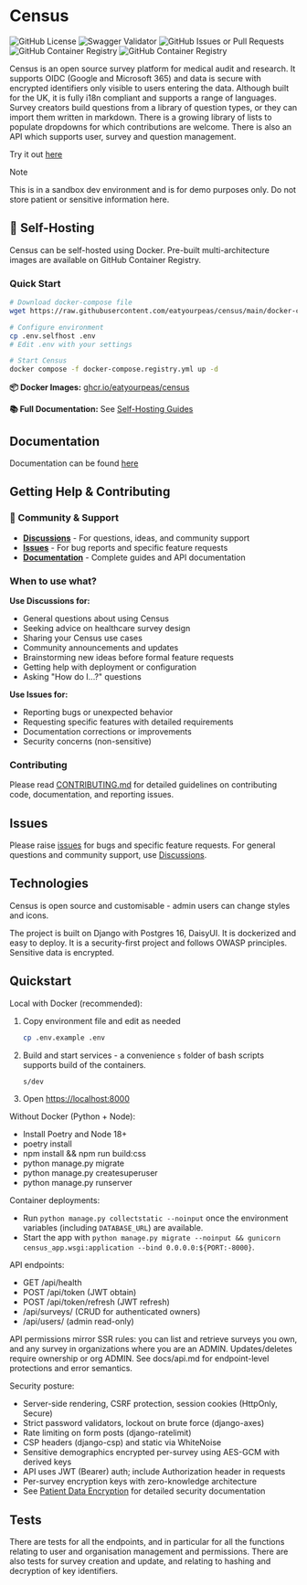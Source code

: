 # Census

![GitHub License](https://img.shields.io/github/license/eatyourpeas/census?style=for-the-badge&color=%23BF40BF)
![Swagger Validator](https://img.shields.io/swagger/valid/3.0?specUrl=https%3A%2F%2Fcensus.eatyourpeas.dev%2Fapi%2Fschema&style=for-the-badge)
![GitHub Issues or Pull Requests](https://img.shields.io/github/issues/eatyourpeas/census?style=for-the-badge&color=%23BF40BF)
![GitHub Container Registry](https://ghcr-badge.egpl.dev/eatyourpeas/census/latest_tag?trim=major&label=latest&style=for-the-badge&color=%23BF40BF)
![GitHub Container Registry](https://ghcr-badge.egpl.dev/eatyourpeas/census/size?tag=latest&style=for-the-badge&color=%23BF40BF)

Census is an open source survey platform for medical audit and research. It supports OIDC (Google and Microsoft 365) and data is secure with encrypted identifiers only visible to users entering the data. Although built for the UK, it is fully i18n compliant and supports a range of languages. Survey creators build questions from a library of question types, or they can import them written in markdown. There is a growing library of lists to populate dropdowns for which contributions are welcome. There is also an API which supports user, survey and question management.

Try it out [here](https://census.eatyourpeas.dev)
>[!NOTE]
>This is in a sandbox dev environment and is for demo purposes only. Do not store patient or sensitive information here.

## 🐳 Self-Hosting

Census can be self-hosted using Docker. Pre-built multi-architecture images are available on GitHub Container Registry.

### Quick Start

```bash
# Download docker-compose file
wget https://raw.githubusercontent.com/eatyourpeas/census/main/docker-compose.registry.yml

# Configure environment
cp .env.selfhost .env
# Edit .env with your settings

# Start Census
docker compose -f docker-compose.registry.yml up -d
```

**📦 Docker Images:** [ghcr.io/eatyourpeas/census](https://github.com/eatyourpeas/census/pkgs/container/census)

**📚 Full Documentation:** See [Self-Hosting Guides](https://census.eatyourpeas.dev/docs/self-hosting-quickstart/)

## Documentation

Documentation can be found [here](https://census.eatyourpeas.dev/docs/)

## Getting Help & Contributing

### 💬 Community & Support

- **[Discussions](https://github.com/eatyourpeas/census/discussions)** - For questions, ideas, and community support
- **[Issues](https://github.com/eatyourpeas/census/issues)** - For bug reports and specific feature requests
- **[Documentation](https://census.eatyourpeas.dev/docs/)** - Complete guides and API documentation

### When to use what?

**Use Discussions for:**

- General questions about using Census
- Seeking advice on healthcare survey design
- Sharing your Census use cases
- Community announcements and updates
- Brainstorming new ideas before formal feature requests
- Getting help with deployment or configuration
- Asking "How do I...?" questions

**Use Issues for:**

- Reporting bugs or unexpected behavior
- Requesting specific features with detailed requirements
- Documentation corrections or improvements
- Security concerns (non-sensitive)

### Contributing

Please read [CONTRIBUTING.md](CONTRIBUTING.md) for detailed guidelines on contributing code, documentation, and reporting issues.

## Issues

Please raise [issues](https://github.com/eatyourpeas/census/issues) for bugs and specific feature requests. For general questions and community support, use [Discussions](https://github.com/eatyourpeas/census/discussions).

## Technologies

Census is open source and customisable - admin users can change styles and icons.

The project is built on Django with Postgres 16, DaisyUI. It is dockerized and easy to deploy. It is a security-first project and follows OWASP principles. Sensitive data is encrypted.

## Quickstart

Local with Docker (recommended):

1. Copy environment file and edit as needed

   ```bash
   cp .env.example .env
   ```

2. Build and start services - a convenience `s` folder of bash scripts supports build of the containers.

   ```bash
   s/dev
   ```

3. Open <https://localhost:8000>

Without Docker (Python + Node):

- Install Poetry and Node 18+
- poetry install
- npm install && npm run build:css
- python manage.py migrate
- python manage.py createsuperuser
- python manage.py runserver

Container deployments:

- Run `python manage.py collectstatic --noinput` once the environment variables (including `DATABASE_URL`) are available.
- Start the app with `python manage.py migrate --noinput && gunicorn census_app.wsgi:application --bind 0.0.0.0:${PORT:-8000}`.

API endpoints:

- GET /api/health
- POST /api/token (JWT obtain)
- POST /api/token/refresh (JWT refresh)
- /api/surveys/ (CRUD for authenticated owners)
- /api/users/ (admin read-only)

API permissions mirror SSR rules: you can list and retrieve surveys you own, and any survey in organizations where you are an ADMIN. Updates/deletes require ownership or org ADMIN.
See docs/api.md for endpoint-level protections and error semantics.

Security posture:

- Server-side rendering, CSRF protection, session cookies (HttpOnly, Secure)
- Strict password validators, lockout on brute force (django-axes)
- Rate limiting on form posts (django-ratelimit)
- CSP headers (django-csp) and static via WhiteNoise
- Sensitive demographics encrypted per-survey using AES-GCM with derived keys
- API uses JWT (Bearer) auth; include Authorization header in requests
- Per-survey encryption keys with zero-knowledge architecture
- See [Patient Data Encryption](docs/patient-data-encryption.md) for detailed security documentation

## Tests

There are tests for all the endpoints, and in particular for all the functions relating to user and organisation management and permissions. There are also tests for survey creation and update, and relating to hashing and decryption of key identifiers.
